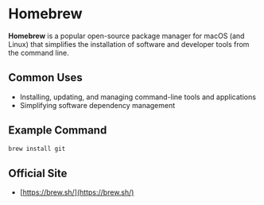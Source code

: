 # Homebrew

**Homebrew** is a popular open-source package manager for macOS (and Linux) that simplifies the installation of software and developer tools from the command line.

## Common Uses
- Installing, updating, and managing command-line tools and applications
- Simplifying software dependency management

## Example Command
```sh
brew install git
```

## Official Site
- [https://brew.sh/](https://brew.sh/)
